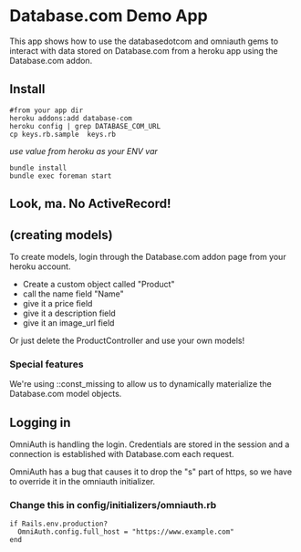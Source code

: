 # Database.com Demo App

This app shows how to use the databasedotcom and omniauth gems to interact with data stored on Database.com from a heroku app using the Database.com addon.

## Install

    #from your app dir
    heroku addons:add database-com
    heroku config | grep DATABASE_COM_URL 
    cp keys.rb.sample  keys.rb

  *use value from heroku as your ENV var*

    bundle install
    bundle exec foreman start

## Look, ma.  No ActiveRecord!
## (creating models)

To create models, login through the Database.com addon page from your heroku account.

- Create a custom object called "Product"
- call the name field "Name"
- give it a price field 
- give it a description field
- give it an image\_url field

Or just delete the ProductController and use your own models!

### Special features

We're using ::const\_missing to allow us to dynamically materialize the Database.com model objects.

## Logging in

OmniAuth is handling the login.
Credentials are stored in the session and a connection is established with Database.com each request.

OmniAuth has a bug that causes it to drop the "s" part of https, so we have to override it in the omniauth initializer.

### Change this in config/initializers/omniauth.rb

    if Rails.env.production? 
      OmniAuth.config.full_host = "https://www.example.com"
    end
